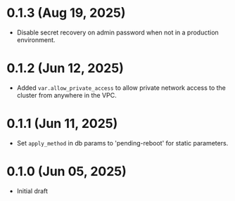 # 0.1.3 (Aug 19, 2025)
* Disable secret recovery on admin password when not in a production environment.

# 0.1.2 (Jun 12, 2025)
* Added `var.allow_private_access` to allow private network access to the cluster from anywhere in the VPC.

# 0.1.1 (Jun 11, 2025)
* Set `apply_method` in db params to 'pending-reboot' for static parameters.

# 0.1.0 (Jun 05, 2025)
* Initial draft
